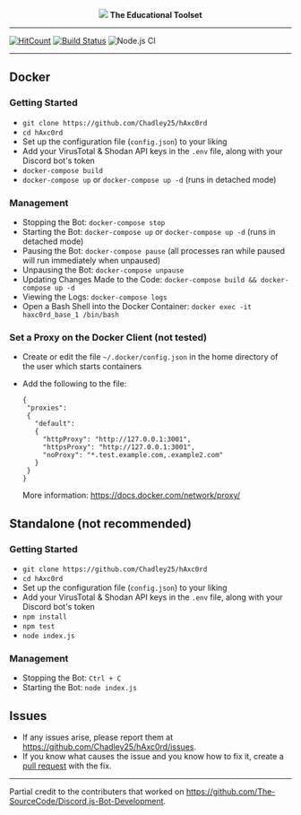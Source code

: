 <p align="center">
<a href="https://chadley25.github.io/h@xc0rd.html"><img src="https://i.imgur.com/99xPxli.png"></a>
<b>The Educational Toolset</b>
</p>

-----

[![HitCount](http://hits.dwyl.com/Chadley25/hAxc0rd.svg)](http://hits.dwyl.com/Chadley25/hAxc0rd)
[![Build Status](https://travis-ci.com/Chadley25/hAxc0rd.svg?token=cdwACNbYGBdNzM9z8yGp&branch=master)](https://travis-ci.com/Chadley25/hAxc0rd)
![Node.js CI](https://github.com/Chadley25/hAxc0rd/workflows/Node.js%20CI/badge.svg)

-----

## Docker

### Getting Started
- `git clone https://github.com/Chadley25/hAxc0rd`
- `cd hAxc0rd`
- Set up the configuration file (`config.json`) to your liking
- Add your VirusTotal & Shodan API keys in the `.env` file, along with your Discord bot's token
- `docker-compose build`
- `docker-compose up` or `docker-compose up -d` (runs in detached mode)

### Management
- Stopping the Bot: `docker-compose stop`
- Starting the Bot: `docker-compose up` or `docker-compose up -d` (runs in detached mode)
- Pausing the Bot: `docker-compose pause` (all processes ran while paused will run immediately when unpaused)
- Unpausing the Bot: `docker-compose unpause`
- Updating Changes Made to the Code: `docker-compose build && docker-compose up -d`
- Viewing the Logs: `docker-compose logs`
- Open a Bash Shell into the Docker Container: `docker exec -it haxc0rd_base_1 /bin/bash`

### Set a Proxy on the Docker Client (not tested)
- Create or edit the file `~/.docker/config.json` in the home directory of the user which starts containers
- Add the following to the file:
    ```
    {
     "proxies":
     {
       "default":
       {
         "httpProxy": "http://127.0.0.1:3001",
         "httpsProxy": "http://127.0.0.1:3001",
         "noProxy": "*.test.example.com,.example2.com"
       }
     }
    }
    ```

    More information: https://docs.docker.com/network/proxy/

## Standalone (not recommended)

### Getting Started
- `git clone https://github.com/Chadley25/hAxc0rd`
- `cd hAxc0rd`
- Set up the configuration file (`config.json`) to your liking
- Add your VirusTotal & Shodan API keys in the `.env` file, along with your Discord bot's token
- `npm install`
- `npm test`
- `node index.js`

### Management
- Stopping the Bot: `Ctrl + C`
- Starting the Bot: `node index.js`



## Issues
- If any issues arise, please report them at https://github.com/Chadley25/hAxc0rd/issues.
- If you know what causes the issue and you know how to fix it, create a [pull request](https://github.com/Chadley25/hAxc0rd/pulls) with the fix.

-----

Partial credit to the contributers that worked on https://github.com/The-SourceCode/Discord.js-Bot-Development.